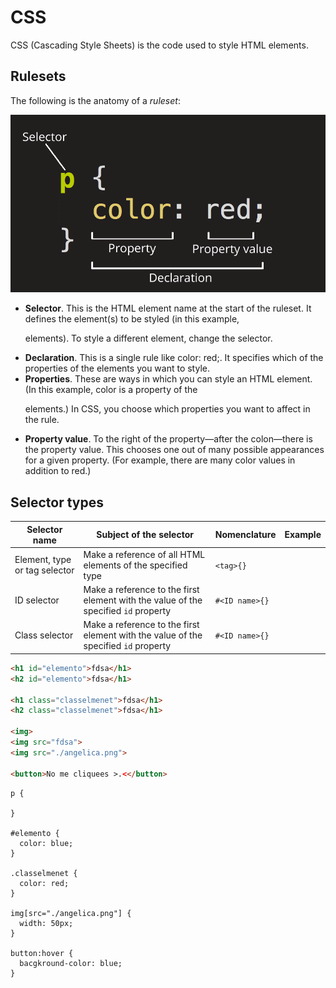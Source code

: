 # CSS

CSS (Cascading Style Sheets) is the code used to style HTML elements.

## Rulesets

The following is the anatomy of a *ruleset*:

![](images/2020-10-21-13-43-10.png)


- **Selector**. This is the HTML element name at the start of the ruleset. It defines the element(s) to be styled (in this example, <p> elements). To style a different element, change the selector.
- **Declaration**. This is a single rule like color: red;. It specifies which of the properties of the elements you want to style.
- **Properties**. These are ways in which you can style an HTML element. (In this example, color is a property of the <p> elements.) In CSS, you choose which properties you want to affect in the rule.
- **Property value**. To the right of the property—after the colon—there is the property value. This chooses one out of many possible appearances for a given property. (For example, there are many color values in addition to red.)

## Selector types

|Selector name|Subject of the selector|Nomenclature|Example|
|-|-|-|-|
|Element, type or tag selector|Make a reference of all HTML elements of the specified type|`<tag>{}`|
|ID selector|Make a reference to the first element with the value of the specified `id` property|`#<ID name>{}`|
|Class selector|Make a reference to the first element with the value of the specified `id` property|`#<ID name>{}`|

```html
<h1 id="elemento">fdsa</h1>
<h2 id="elemento">fdsa</h1>

<h1 class="classelmenet">fdsa</h1>
<h2 class="classelmenet">fdsa</h1>

<img>
<img src="fdsa">
<img src="./angelica.png">

<button>No me cliquees >.<</button>
```
```
p { 

}

#elemento {
  color: blue;
}

.classelmenet {
  color: red;
}

img[src="./angelica.png"] {
  width: 50px;
}

button:hover {
  bacgkround-color: blue;
}
```


